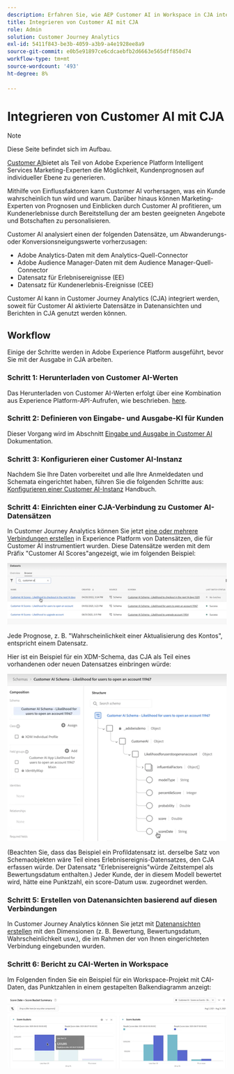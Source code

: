 ```yaml
---
description: Erfahren Sie, wie AEP Customer AI in Workspace in CJA integriert wird.
title: Integrieren von Customer AI mit CJA
role: Admin
solution: Customer Journey Analytics
exl-id: 5411f843-be3b-4059-a3b9-a4e1928ee8a9
source-git-commit: e0b5e91897ce6cdcaebfb2d6663e565dff850d74
workflow-type: tm+mt
source-wordcount: '493'
ht-degree: 8%

---
```


# Integrieren von Customer AI mit CJA

>[!NOTE]
>
>Diese Seite befindet sich im Aufbau.

[Customer AI](https://experienceleague.adobe.com/docs/experience-platform/intelligent-services/customer-ai/overview.html?lang=en)bietet als Teil von Adobe Experience Platform Intelligent Services Marketing-Experten die Möglichkeit, Kundenprognosen auf individueller Ebene zu generieren.

Mithilfe von Einflussfaktoren kann Customer AI vorhersagen, was ein Kunde wahrscheinlich tun wird und warum. Darüber hinaus können Marketing-Experten von Prognosen und Einblicken durch Customer AI profitieren, um Kundenerlebnisse durch Bereitstellung der am besten geeigneten Angebote und Botschaften zu personalisieren.

Customer AI analysiert einen der folgenden Datensätze, um Abwanderungs- oder Konversionsneigungswerte vorherzusagen:

* Adobe Analytics-Daten mit dem Analytics-Quell-Connector
* Adobe Audience Manager-Daten mit dem Audience Manager-Quell-Connector
* Datensatz für Erlebnisereignisse (EE)
* Datensatz für Kundenerlebnis-Ereignisse (CEE)

Customer AI kann in Customer Journey Analytics (CJA) integriert werden, soweit für Customer AI aktivierte Datensätze in Datenansichten und Berichten in CJA genutzt werden können.

## Workflow

Einige der Schritte werden in Adobe Experience Platform ausgeführt, bevor Sie mit der Ausgabe in CJA arbeiten.

### Schritt 1: Herunterladen von Customer AI-Werten

Das Herunterladen von Customer AI-Werten erfolgt über eine Kombination aus Experience Platform-API-Aufrufen, wie beschrieben. [here](https://experienceleague.adobe.com/docs/experience-platform/intelligent-services/customer-ai/getting-started.html?lang=en#downloading-customer-ai-scores).

### Schritt 2: Definieren von Eingabe- und Ausgabe-KI für Kunden

Dieser Vorgang wird im Abschnitt [Eingabe und Ausgabe in Customer AI](https://experienceleague.adobe.com/docs/experience-platform/intelligent-services/customer-ai/input-output.html?lang=en) Dokumentation.

### Schritt 3: Konfigurieren einer Customer AI-Instanz

Nachdem Sie Ihre Daten vorbereitet und alle Ihre Anmeldedaten und Schemata eingerichtet haben, führen Sie die folgenden Schritte aus: [Konfigurieren einer Customer AI-Instanz](https://experienceleague.adobe.com/docs/experience-platform/intelligent-services/customer-ai/user-guide/configure.html?lang=en) Handbuch.

### Schritt 4: Einrichten einer CJA-Verbindung zu Customer AI-Datensätzen

In Customer Journey Analytics können Sie jetzt [eine oder mehrere Verbindungen erstellen](/help/connections/create-connection.md) in Experience Platform von Datensätzen, die für Customer AI instrumentiert wurden. Diese Datensätze werden mit dem Präfix &quot;Customer AI Scores&quot;angezeigt, wie im folgenden Beispiel:

![CAI-Werte](assets/cai-scores.png)

Jede Prognose, z. B. &quot;Wahrscheinlichkeit einer Aktualisierung des Kontos&quot;, entspricht einem Datensatz.

Hier ist ein Beispiel für ein XDM-Schema, das CJA als Teil eines vorhandenen oder neuen Datensatzes einbringen würde:

![CAI-Schema](assets/cai-schema.png)

(Beachten Sie, dass das Beispiel ein Profildatensatz ist. derselbe Satz von Schemaobjekten wäre Teil eines Erlebnisereignis-Datensatzes, den CJA erfassen würde. Der Datensatz &quot;Erlebnisereignis&quot;würde Zeitstempel als Bewertungsdatum enthalten.) Jeder Kunde, der in diesem Modell bewertet wird, hätte eine Punktzahl, ein score-Datum usw. zugeordnet werden.

### Schritt 5: Erstellen von Datenansichten basierend auf diesen Verbindungen

In Customer Journey Analytics können Sie jetzt mit [Datenansichten erstellen](/help/data-views/create-dataview.md) mit den Dimensionen (z. B. Bewertung, Bewertungsdatum, Wahrscheinlichkeit usw.), die im Rahmen der von Ihnen eingerichteten Verbindung eingebunden wurden.

### Schritt 6: Bericht zu CAI-Werten in Workspace

Im Folgenden finden Sie ein Beispiel für ein Workspace-Projekt mit CAI-Daten, das Punktzahlen in einem gestapelten Balkendiagramm anzeigt:

![Score-Buckets](assets/workspace-scores.png)

